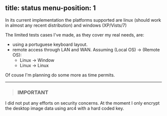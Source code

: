 title: status
menu-position: 1
---

In its current implementation the platforms supported are linux
(should work in almost any recent distribution) and windows (XP/Vists/7)

The limited tests cases I've made, as they cover my real needs, are:

* using a portuguese keyboard layout.
* remote access through LAN and WAN.
  Assuming (Local OS) -> (Remote OS):
    * Linux -> Window
    * Linux -> Linux

Of couse I'm planning do some more as time permits.

***

> ### IMPORTANT
I did not put any efforts on security concerns.
At the moment I only encrypt the desktop image data using arc4
with a hard coded key.


